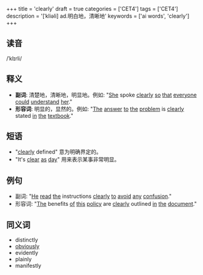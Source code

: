 +++
title = 'clearly'
draft = true
categories = ['CET4']
tags = ['CET4']
description = '[ˈkliəli] ad.明白地，清晰地'
keywords = ['ai words', 'clearly']
+++

## 读音
/ˈklɪrli/

## 释义
- **副词**: 清楚地，清晰地，明显地。例如: "[She](/post/she/) spoke [clearly](/post/clearly/) [so](/post/so/) [that](/post/that/) [everyone](/post/everyone/) [could](/post/could/) [understand](/post/understand/) [her](/post/her/)."
- **形容词**: 明显的，显然的。例如: "[The](/post/the/) [answer](/post/answer/) [to](/post/to/) [the](/post/the/) [problem](/post/problem/) is [clearly](/post/clearly/) stated [in](/post/in/) [the](/post/the/) [textbook](/post/textbook/)."

## 短语
- "[clearly](/post/clearly/) defined" 意为明确界定的。
- "It's [clear](/post/clear/) [as](/post/as/) [day](/post/day/)" 用来表示某事非常明显。

## 例句
- 副词: "[He](/post/he/) [read](/post/read/) [the](/post/the/) instructions [clearly](/post/clearly/) [to](/post/to/) [avoid](/post/avoid/) [any](/post/any/) [confusion](/post/confusion/)."
- 形容词: "[The](/post/the/) benefits [of](/post/of/) [this](/post/this/) [policy](/post/policy/) are [clearly](/post/clearly/) outlined [in](/post/in/) [the](/post/the/) [document](/post/document/)."

## 同义词
- distinctly
- [obviously](/post/obviously/)
- evidently
- plainly
- manifestly
